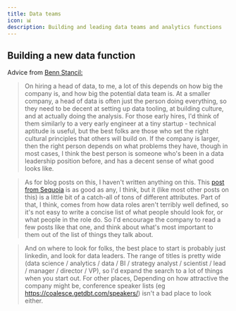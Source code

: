 ```yaml
---
title: Data teams
icon: 📊
description: Building and leading data teams and analytics functions
---
```


## Building a new data function

Advice from [Benn Stancil:](https://benn.substack.com)

> On hiring a head of data, to me, a lot of this depends on how big the company is, and how big the potential data team is. At a smaller company, a head of data is often just the person doing everything, so they need to be decent at setting up data tooling, at building culture, and at actually doing the analysis. For those early hires, I'd think of them similarly to a very early engineer at a tiny startup - technical aptitude is useful, but the best folks are those who set the right cultural principles that others will build on. If the company is larger, then the right person depends on what problems they have, though in most cases, I think the best person is someone who's been in a data leadership position before, and has a decent sense of what good looks like.

> As for blog posts on this, I haven't written anything on this. This [post from Sequoia](https://medium.com/sequoia-capital/role-of-a-data-science-manager-2c69264511d3) is as good as any, I think, but it (like most other posts on this) is a little bit of a catch-all of tons of different attributes. Part of that, I think, comes from how data roles aren't terribly well defined, so it's not easy to write a concise list of what people should look for, or what people in the role do. So I'd encourage the company to read a few posts like that one, and think about what's most important to them out of the list of things they talk about.

> And on where to look for folks, the best place to start is probably just linkedin, and look for data leaders. The range of titles is pretty wide (data science / analytics / data / BI / strategy analyst / scientist / lead / manager / director / VP), so I'd expand the search to a lot of things when you start out. For other places, Depending on how attractive the company might be, conference speaker lists (eg <https://coalesce.getdbt.com/speakers/>) isn't a bad place to look either.

